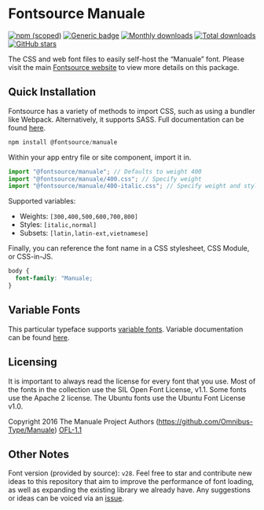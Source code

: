 # Fontsource Manuale

[![npm (scoped)](https://img.shields.io/npm/v/@fontsource/manuale?color=brightgreen)](https://www.npmjs.com/package/@fontsource/manuale) [![Generic badge](https://img.shields.io/badge/fontsource-passing-brightgreen)](https://github.com/fontsource/fontsource) [![Monthly downloads](https://badgen.net/npm/dm/@fontsource/manuale)](https://github.com/fontsource/fontsource) [![Total downloads](https://badgen.net/npm/dt/@fontsource/manuale)](https://github.com/fontsource/fontsource) [![GitHub stars](https://img.shields.io/github/stars/fontsource/fontsource.svg?style=social&label=Star)](https://github.com/fontsource/fontsource/stargazers)

The CSS and web font files to easily self-host the “Manuale” font. Please visit the main [Fontsource website](https://fontsource.org/fonts/manuale) to view more details on this package.

## Quick Installation

Fontsource has a variety of methods to import CSS, such as using a bundler like Webpack. Alternatively, it supports SASS. Full documentation can be found [here](https://fontsource.org/docs/introduction).

```javascript
npm install @fontsource/manuale
```

Within your app entry file or site component, import it in.

```javascript
import "@fontsource/manuale"; // Defaults to weight 400
import "@fontsource/manuale/400.css"; // Specify weight
import "@fontsource/manuale/400-italic.css"; // Specify weight and style

```

Supported variables:
- Weights: `[300,400,500,600,700,800]`
- Styles: `[italic,normal]`
- Subsets: `[latin,latin-ext,vietnamese]`

Finally, you can reference the font name in a CSS stylesheet, CSS Module, or CSS-in-JS.

```css
body {
  font-family: "Manuale;
}
```

## Variable Fonts

This particular typeface supports [variable fonts](https://developer.mozilla.org/en-US/docs/Web/CSS/CSS_Fonts/Variable_Fonts_Guide).
Variable documentation can be found [here](https://fontsource.org/docs/variable-fonts).

## Licensing
It is important to always read the license for every font that you use.
Most of the fonts in the collection use the SIL Open Font License, v1.1. Some fonts use the Apache 2 license. The Ubuntu fonts use the Ubuntu Font License v1.0.

Copyright 2016 The Manuale Project Authors (https://github.com/Omnibus-Type/Manuale)
[OFL-1.1](http://scripts.sil.org/OFL)

## Other Notes
Font version (provided by source): `v28`.
Feel free to star and contribute new ideas to this repository that aim to improve the performance of font loading, as well as expanding the existing library we already have. Any suggestions or ideas can be voiced via an [issue](https://github.com/fontsource/fontsource/issues).